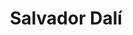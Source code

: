 ---
title: "Salvador Dalí"
hashtag: salvador-dalí
layout: hashtag
tags:
  - artist
  - Human Being
---